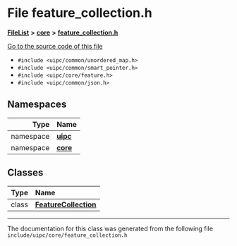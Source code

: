 

# File feature\_collection.h



[**FileList**](files.md) **>** [**core**](dir_eca9d1283f7cad9ff89c5ab44937d4d9.md) **>** [**feature\_collection.h**](feature__collection_8h.md)

[Go to the source code of this file](feature__collection_8h_source.md)



* `#include <uipc/common/unordered_map.h>`
* `#include <uipc/common/smart_pointer.h>`
* `#include <uipc/core/feature.h>`
* `#include <uipc/common/json.h>`













## Namespaces

| Type | Name |
| ---: | :--- |
| namespace | [**uipc**](namespaceuipc.md) <br> |
| namespace | [**core**](namespaceuipc_1_1core.md) <br> |


## Classes

| Type | Name |
| ---: | :--- |
| class | [**FeatureCollection**](classuipc_1_1core_1_1_feature_collection.md) <br> |



















































------------------------------
The documentation for this class was generated from the following file `include/uipc/core/feature_collection.h`

